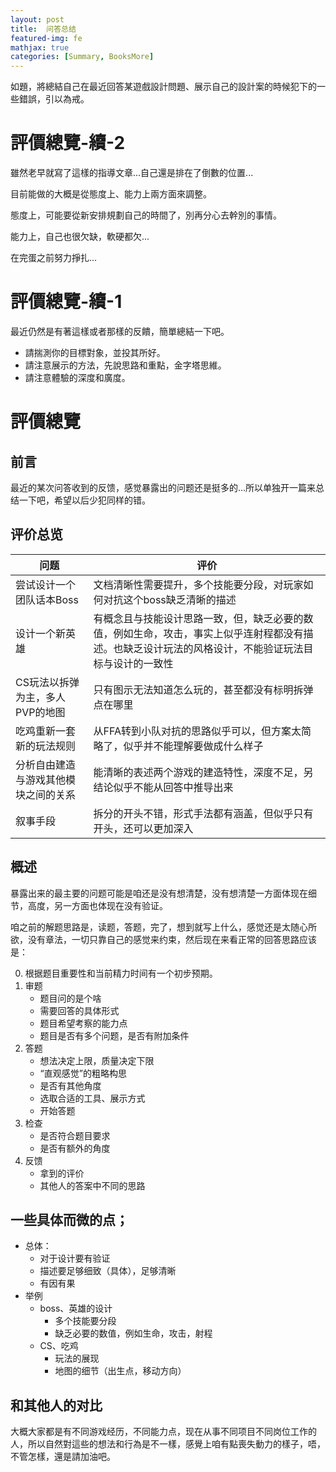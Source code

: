 ```yaml
---
layout: post
title:  问答总结
featured-img: fe
mathjax: true
categories: [Summary, BooksMore]
---
```


如題，將總結自己在最近回答某遊戲設計問題、展示自己的設計案的時候犯下的一些錯誤，引以為戒。

<!--more-->

# 評價總覽-續-2

<!-- 即便是老早就寫下了這樣的文章，自己卻還是做得一塌糊塗，排在了倒數的位置。

自己期望著稍微好一點的結果，好一點的中等水平，這樣就可以繼續維持現在的狀態，繼續呆在自己的安全區域。

但是現實還是十分殘酷的，殘酷且真實。

唔，或許是自己確實不太行，能力上的欠缺，態度上的不端正，兩者應該都有吧。

都有呢，都得改呢。 -->

雖然老早就寫了這樣的指導文章...自己還是排在了倒數的位置...

目前能做的大概是從態度上、能力上兩方面來調整。

態度上，可能要從新安排規劃自己的時間了，別再分心去幹別的事情。

能力上，自己也很欠缺，軟硬都欠...

在完蛋之前努力掙扎...


# 評價總覽-續-1

最近仍然是有著這樣或者那樣的反饋，簡單總結一下吧。

+ 請揣測你的目標對象，並投其所好。
+ 請注意展示的方法，先說思路和重點，金字塔思維。
+ 請注意體驗的深度和廣度。


# 評價總覽

## 前言

最近的某次问答收到的反馈，感觉暴露出的问题还是挺多的...所以单独开一篇来总结一下吧，希望以后少犯同样的错。

## 评价总览

|问题|评价|
|--|--|
|尝试设计一个团队话本Boss|文档清晰性需要提升，多个技能要分段，对玩家如何对抗这个boss缺乏清晰的描述|
|设计一个新英雄|有概念且与技能设计思路一致，但，缺乏必要的数值，例如生命，攻击，事实上似乎连射程都没有描述。也缺乏设计玩法的风格设计，不能验证玩法目标与设计的一致性|
|CS玩法以拆弹为主，多人PVP的地图|只有图示无法知道怎么玩的，甚至都没有标明拆弹点在哪里|
|吃鸡重新一套新的玩法规则|从FFA转到小队对抗的思路似乎可以，但方案太简略了，似乎并不能理解要做成什么样子|
|分析自由建造与游戏其他模块之间的关系|能清晰的表述两个游戏的建造特性，深度不足，另结论似乎不能从回答中推导出来|
|叙事手段|拆分的开头不错，形式手法都有涵盖，但似乎只有开头，还可以更加深入|

## 概述

暴露出来的最主要的问题可能是咱还是没有想清楚，没有想清楚一方面体现在细节，高度，另一方面也体现在没有验证。

咱之前的解题思路是，读题，答题，完了，想到就写上什么，感觉还是太随心所欲，没有章法，一切只靠自己的感觉来约束，然后现在来看正常的回答思路应该是：

0. 根据题目重要性和当前精力时间有一个初步预期。
1. 审题
    + 题目问的是个啥
    + 需要回答的具体形式
    + 题目希望考察的能力点
    + 题目是否有多个问题，是否有附加条件
2. 答题
    + 想法决定上限，质量决定下限
    + “直观感觉”的粗略构思
    + 是否有其他角度
    + 选取合适的工具、展示方式
    + 开始答题
3. 检查
    + 是否符合题目要求
    + 是否有额外的角度
4. 反馈
    + 拿到的评价
    + 其他人的答案中不同的思路

## 一些具体而微的点；

+ 总体：
  + 对于设计要有验证
  + 描述要足够细致（具体），足够清晰
  + 有因有果
+ 举例
  + boss、英雄的设计
    + 多个技能要分段
    + 缺乏必要的数值，例如生命，攻击，射程
  + CS、吃鸡
    + 玩法的展现
    + 地图的细节（出生点，移动方向）

## 和其他人的对比

大概大家都是有不同游戏经历，不同能力点，现在从事不同项目不同岗位工作的人，所以自然對這些的想法和行為是不一樣，感覺上咱有點喪失動力的樣子，唔，不管怎樣，還是請加油吧。

